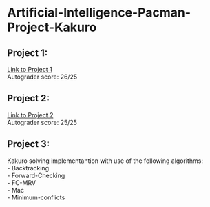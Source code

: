 # Artificial-Intelligence-Pacman-Project-Kakuro

## Project 1:  
 [Link to Project 1](http://ai.berkeley.edu/search.html "Project 1: Berkeley")    
 Autograder score: 26/25  
## Project 2:  
  [Link to Project 2](http://ai.berkeley.edu/multiagent.html "Project 2: Berkeley")  
  Autograder score: 25/25  
## Project 3:  
  Kakuro solving implementantion with use of the following algorithms:  
    - Backtracking  
    - Forward-Checking  
    - FC-MRV  
    - Mac  
    - Minimum-conflicts  
